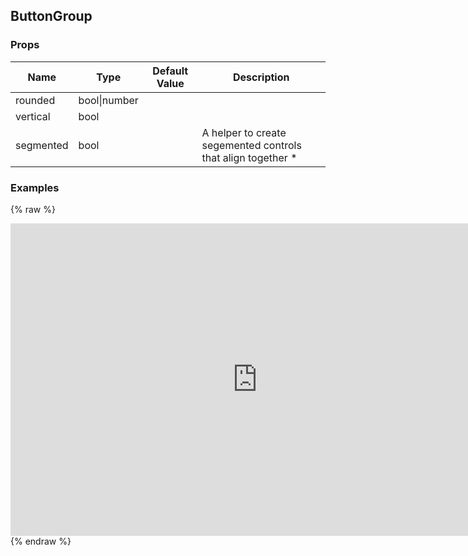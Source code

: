 ## ButtonGroup 
 

### Props
Name | Type | Default Value | Description
--- | --- | --- | --- 
rounded | bool&#124;number |   | 
vertical | bool  |   | 
segmented | bool  |   | A helper to create segemented controls that align together *
 

### Examples
{% raw %}
<iframe
        width="790"
        height="500"
        frameborder="0"
        src="https://npmcdn.com/react-native-web-player@1.2.2/index.html#width=250&vendorComponents=%5B%5B%22panza%22%2C%20%22Panza%22%2C%20%22https%3A%2F%2Frawgit.com%2Fbmcmahen%2Fpanza%2Fdocs%2Fdocs%2Fassets%2Fpanza.web.js%22%5D%5D&code=%0A%20%20import%20%7B%0A%20%20%20%20Button%2C%0A%20%20%20%20Divider%2C%0A%20%20%20%20Base%2C%0A%20%20%20%20Text%0A%20%20%7D%20from%20'panza'%0A%20%20%0A%20%20const%20examples%20%3D%20()%20%3D%3E%20%7B%0A%0Aconst%20%7B%0A%20%20ButtonGroup%2C%0A%20%20Button%0A%7D%20%3D%20Panza%0A%0Areturn%20%5B%0A%20%20%20%20%7B%0A%20%20%20%20%20%20title%3A%20'Segmented%20Controls'%2C%0A%20%20%20%20%20%20description%3A%20'iOS%20style%20segmented%20controls'%2C%0A%20%20%20%20%20%20render%3A%20()%20%3D%3E%20(%0A%20%20%20%20%20%20%20%20%3CButtonGroup%20segmented%20rounded%3D%7B5%7D%3E%0A%20%20%20%20%20%20%20%20%20%20%3CButton%20primary%3EOne%3C%2FButton%3E%0A%20%20%20%20%20%20%20%20%20%20%3CButton%20primary%20outline%20onPress%3D%7Bnoop%7D%3ETwo%3C%2FButton%3E%0A%20%20%20%20%20%20%20%20%20%20%3CButton%20primary%20outline%20onPress%3D%7Bnoop%7D%3EThree%3C%2FButton%3E%0A%20%20%20%20%20%20%20%20%3C%2FButtonGroup%3E%0A%20%20%20%20%20%20)%0A%20%20%20%20%7D%2C%0A%20%20%20%20%7B%0A%20%20%20%20%20%20title%3A%20'Segmented%20Positive'%2C%0A%20%20%20%20%20%20description%3A%20'Segmented%20controls%20with%202%20positive%20buttons'%2C%0A%20%20%20%20%20%20render%3A%20()%20%3D%3E%20(%0A%20%20%20%20%20%20%20%20%3CButtonGroup%20mt%3D%7B2%7D%20segmented%20rounded%3D%7B5%7D%3E%0A%20%20%20%20%20%20%20%20%20%20%3CButton%20positive%3EOne%3C%2FButton%3E%0A%20%20%20%20%20%20%20%20%20%20%3CButton%20positive%20outline%20onPress%3D%7Bnoop%7D%3ETwo%3C%2FButton%3E%0A%20%20%20%20%20%20%20%20%3C%2FButtonGroup%3E%0A%20%20%20%20%20%20)%0A%20%20%20%20%7D%2C%0A%20%20%20%20%7B%0A%20%20%20%20%20%20title%3A%20'Vertical%20ButtonGroup'%2C%0A%20%20%20%20%20%20render%3A%20()%20%3D%3E%20(%0A%20%20%20%20%20%20%20%20%3CButtonGroup%20mt%3D%7B2%7D%20vertical%3E%0A%20%20%20%20%20%20%20%20%20%20%3CButton%20primary%20onPress%3D%7Bnoop%7D%3EPrimary%20Vertical%3C%2FButton%3E%0A%20%20%20%20%20%20%20%20%20%20%3CButton%20transparent%20mt%3D%7B1%7D%20onPress%3D%7Bnoop%7D%3ESecondary%20Option%3C%2FButton%3E%0A%20%20%20%20%20%20%20%20%3C%2FButtonGroup%3E%0A%20%20%20%20%20%20)%0A%20%20%20%20%7D%2C%0A%20%20%20%20%7B%0A%20%20%20%20%20%20title%3A%20'Transparent%20ButtonGroup'%2C%0A%20%20%20%20%20%20render%3A%20()%20%3D%3E%20(%0A%20%20%20%20%20%20%20%20%3CButtonGroup%20py%3D%7B1%7D%3E%0A%20%20%20%20%20%20%20%20%20%20%3CButton%20small%20onPress%3D%7Bnoop%7D%20transparent%20icon%3D'ios-heart-outline'%3E%0A%20%20%20%20%20%20%20%20%20%20%20%20Like%0A%20%20%20%20%20%20%20%20%20%20%3C%2FButton%3E%0A%20%20%20%20%20%20%20%20%20%20%3CButton%20small%20onPress%3D%7Bnoop%7D%20transparent%20icon%3D'ios-text-outline'%3E%0A%20%20%20%20%20%20%20%20%20%20%20%20Comment%0A%20%20%20%20%20%20%20%20%20%20%3C%2FButton%3E%0A%20%20%20%20%20%20%20%20%20%20%3CButton%20small%20onPress%3D%7Bnoop%7D%20transparent%20icon%3D'ios-share-outline'%3E%0A%20%20%20%20%20%20%20%20%20%20%20%20Share%0A%20%20%20%20%20%20%20%20%20%20%3C%2FButton%3E%0A%20%20%20%20%20%20%20%20%3C%2FButtonGroup%3E%0A%20%20%20%20%20%20)%0A%20%20%20%20%7D%0A%20%20%5D%0A%0A%7D%0A%0A%20%20%0A%20%20import%20%7B%0A%20%20%20%20ListView%0A%20%20%7D%20from%20'react-native'%0A%0A%20%20function%20noop()%20%7B%0A%20%20%20%20console.log('button%20pressed')%0A%20%20%7D%0A%0A%20%20const%20ds%20%3D%20new%20ListView.DataSource(%7B%0A%20%20%20%20rowHasChanged%3A%20(r1%2C%20r2)%20%3D%3E%20r1%20!%3D%3D%20r2%0A%20%20%7D)%0A%0A%20%20const%20Module%20%3D%20(%7B%20examples%20%7D)%20%3D%3E%20%7B%0A%0A%20%20%20%20const%20datas%20%3D%20ds.cloneWithRows(examples)%0A%0A%20%20%20%20return%20(%0A%20%20%20%20%20%20%3CBase%0A%20%20%20%20%20%20%20%20Component%3D%7BListView%7D%0A%20%20%20%20%20%20%20%20dataSource%3D%7Bdatas%7D%0A%20%20%20%20%20%20%20%20renderRow%3D%7B(row)%20%3D%3E%20(%0A%20%20%20%20%20%20%20%20%20%20%3CBase%20py%3D%7B2%7D%3E%0A%20%20%20%20%20%20%20%20%20%20%20%20%3CBase%20px%3D%7B2%7D%3E%0A%20%20%20%20%20%20%20%20%20%20%20%20%20%20%3CText%20mb%3D%7B1%7D%20bold%3E%7Brow.title%7D%3C%2FText%3E%0A%20%20%20%20%20%20%20%20%20%20%20%20%3C%2FBase%3E%0A%20%20%20%20%20%20%20%20%20%20%20%20%3CBase%20%7B...row.props%7D%3E%0A%20%20%20%20%20%20%20%20%20%20%20%20%20%20%7Brow.render()%7D%0A%20%20%20%20%20%20%20%20%20%20%20%20%3C%2FBase%3E%0A%20%20%20%20%20%20%20%20%20%20%3C%2FBase%3E%0A%20%20%20%20%20%20%20%20)%7D%0A%20%20%20%20%20%20%20%20renderSeparator%3D%7B(a%2C%20b)%20%3D%3E%20%3CDivider%20key%3D%7Ba%20%2B%20b%7D%20%2F%3E%7D%0A%20%20%20%20%20%20%2F%3E%0A%20%20%20%20)%0A%20%20%7D%0A%0A%20%20const%20App%20%3D%20()%20%3D%3E%20%3CModule%20examples%3D%7BExamples()%7D%20%2F%3E%0A%0A%20%20ReactNative.AppRegistry.registerComponent('App'%2C%20()%20%3D%3E%20App)%0A"
></iframe>
  {% endraw %}
